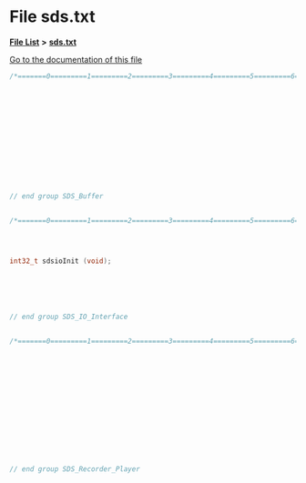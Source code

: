 

# File sds.txt

[**File List**](files.md) **>** [**sds.txt**](sds_8txt.md)

[Go to the documentation of this file](sds_8txt.md)


```C++
/*=======0=========1=========2=========3=========4=========5=========6=========7=========8=========9=========0=========1====*/














// end group SDS_Buffer


/*=======0=========1=========2=========3=========4=========5=========6=========7=========8=========9=========0=========1====*/




int32_t sdsioInit (void);






// end group SDS_IO_Interface


/*=======0=========1=========2=========3=========4=========5=========6=========7=========8=========9=========0=========1====*/















// end group SDS_Recorder_Player
```


